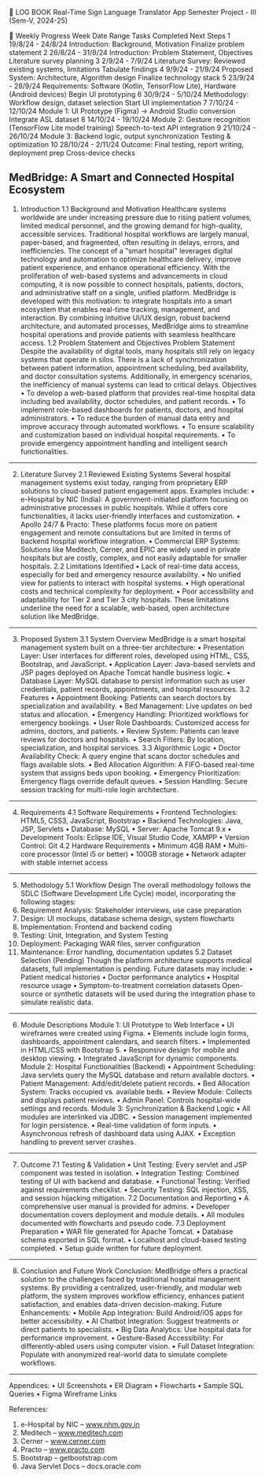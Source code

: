 📝 LOG BOOK
Real-Time Sign Language Translator App
Semester Project - III (Sem-V, 2024-25)

📅 Weekly Progress
Week	Date Range	Tasks Completed	Next Steps
1	19/8/24 - 24/8/24	Introduction: Background, Motivation	Finalize problem statement
2	26/8/24 - 31/8/24	Introduction: Problem Statement, Objectives	Literature survey planning
3	2/9/24 - 7/9/24	Literature Survey: Reviewed existing systems, limitations	Tabulate findings
4	9/9/24 - 21/9/24	Proposed System: Architecture, Algorithm design	Finalize technology stack
5	23/9/24 - 28/9/24	Requirements: Software (Kotlin, TensorFlow Lite), Hardware (Android devices)	Begin UI prototyping
6	30/9/24 - 5/10/24	Methodology: Workflow design, dataset selection	Start UI implementation
7	7/10/24 - 12/10/24	Module 1: UI Prototype (Figma) → Android Studio conversion	Integrate ASL dataset
8	14/10/24 - 19/10/24	Module 2: Gesture recognition (TensorFlow Lite model training)	Speech-to-text API integration
9	21/10/24 - 26/10/24	Module 3: Backend logic, output synchronization	Testing & optimization
10	28/10/24 - 2/11/24	Outcome: Final testing, report writing, deployment prep	Cross-device checks


## MedBridge: A Smart and Connected Hospital Ecosystem


1. Introduction
1.1 Background and Motivation
Healthcare systems worldwide are under increasing pressure due to rising patient volumes, limited medical personnel, and the growing demand for high-quality, accessible services. Traditional hospital workflows are largely manual, paper-based, and fragmented, often resulting in delays, errors, and inefficiencies.
The concept of a "smart hospital" leverages digital technology and automation to optimize healthcare delivery, improve patient experience, and enhance operational efficiency. With the proliferation of web-based systems and advancements in cloud computing, it is now possible to connect hospitals, patients, doctors, and administrative staff on a single, unified platform.
MedBridge is developed with this motivation: to integrate hospitals into a smart ecosystem that enables real-time tracking, management, and interaction. By combining intuitive UI/UX design, robust backend architecture, and automated processes, MedBridge aims to streamline hospital operations and provide patients with seamless healthcare access.
1.2 Problem Statement and Objectives
Problem Statement
Despite the availability of digital tools, many hospitals still rely on legacy systems that operate in silos. There is a lack of synchronization between patient information, appointment scheduling, bed availability, and doctor consultation systems. Additionally, in emergency scenarios, the inefficiency of manual systems can lead to critical delays.
Objectives
•	To develop a web-based platform that provides real-time hospital data including bed availability, doctor schedules, and patient records.
•	To implement role-based dashboards for patients, doctors, and hospital administrators.
•	To reduce the burden of manual data entry and improve accuracy through automated workflows.
•	To ensure scalability and customization based on individual hospital requirements.
•	To provide emergency appointment handling and intelligent search functionalities.
________________________________________

2. Literature Survey
2.1 Reviewed Existing Systems
Several hospital management systems exist today, ranging from proprietary ERP solutions to cloud-based patient engagement apps. Examples include:
•	e-Hospital by NIC (India): A government-initiated platform focusing on administrative processes in public hospitals. While it offers core functionalities, it lacks user-friendly interfaces and customization.
•	Apollo 24/7 & Practo: These platforms focus more on patient engagement and remote consultations but are limited in terms of backend hospital workflow integration.
•	Commercial ERP Systems: Solutions like Meditech, Cerner, and EPIC are widely used in private hospitals but are costly, complex, and not easily adaptable for smaller hospitals.
2.2 Limitations Identified
•	Lack of real-time data access, especially for bed and emergency resource availability.
•	No unified view for patients to interact with hospital systems.
•	High operational costs and technical complexity for deployment.
•	Poor accessibility and adaptability for Tier 2 and Tier 3 city hospitals.
These limitations underline the need for a scalable, web-based, open architecture solution like MedBridge.
________________________________________

3. Proposed System
3.1 System Overview
MedBridge is a smart hospital management system built on a three-tier architecture:
•	Presentation Layer: User interfaces for different roles, developed using HTML, CSS, Bootstrap, and JavaScript.
•	Application Layer: Java-based servlets and JSP pages deployed on Apache Tomcat handle business logic.
•	Database Layer: MySQL database to persist information such as user credentials, patient records, appointments, and hospital resources.
3.2 Features
•	Appointment Booking: Patients can search doctors by specialization and availability.
•	Bed Management: Live updates on bed status and allocation.
•	Emergency Handling: Prioritized workflows for emergency bookings.
•	User Role Dashboards: Customized access for admins, doctors, and patients.
•	Review System: Patients can leave reviews for doctors and hospitals.
•	Search Filters: By location, specialization, and hospital services.
3.3 Algorithmic Logic
•	Doctor Availability Check: A query engine that scans doctor schedules and flags available slots.
•	Bed Allocation Algorithm: A FIFO-based real-time system that assigns beds upon booking.
•	Emergency Prioritization: Emergency flags override default queues.
•	Session Handling: Secure session tracking for multi-role login architecture.
________________________________________

4. Requirements
4.1 Software Requirements
•	Frontend Technologies: HTML5, CSS3, JavaScript, Bootstrap
•	Backend Technologies: Java, JSP, Servlets
•	Database: MySQL
•	Server: Apache Tomcat 9.x
•	Development Tools: Eclipse IDE, Visual Studio Code, XAMPP
•	Version Control: Git
4.2 Hardware Requirements
•	Minimum 4GB RAM
•	Multi-core processor (Intel i5 or better)
•	100GB storage
•	Network adapter with stable internet access
________________________________________

5. Methodology
5.1 Workflow Design
The overall methodology follows the SDLC (Software Development Life Cycle) model, incorporating the following stages:
1.	Requirement Analysis: Stakeholder interviews, use case preparation
2.	Design: UI mockups, database schema design, system flowcharts
3.	Implementation: Frontend and backend coding
4.	Testing: Unit, Integration, and System Testing
5.	Deployment: Packaging WAR files, server configuration
6.	Maintenance: Error handling, documentation updates
5.2 Dataset Selection (Pending)
Though the platform architecture supports medical datasets, full implementation is pending. Future datasets may include:
•	Patient medical histories
•	Doctor performance analytics
•	Hospital resource usage
•	Symptom-to-treatment correlation datasets
Open-source or synthetic datasets will be used during the integration phase to simulate realistic data.
________________________________________

6. Module Descriptions
Module 1: UI Prototype to Web Interface
•	UI wireframes were created using Figma.
•	Elements include login forms, dashboards, appointment calendars, and search filters.
•	Implemented in HTML/CSS with Bootstrap 5.
•	Responsive design for mobile and desktop viewing.
•	Integrated JavaScript for dynamic components.
Module 2: Hospital Functionalities (Backend)
•	Appointment Scheduling: Java servlets query the MySQL database and return available doctors.
•	Patient Management: Add/edit/delete patient records.
•	Bed Allocation System: Tracks occupied vs. available beds.
•	Review Module: Collects and displays patient reviews.
•	Admin Panel: Controls hospital-wide settings and records.
Module 3: Synchronization & Backend Logic
•	All modules are interlinked via JDBC.
•	Session management implemented for login persistence.
•	Real-time validation of form inputs.
•	Asynchronous refresh of dashboard data using AJAX.
•	Exception handling to prevent server crashes.
________________________________________

7. Outcome
7.1 Testing & Validation
•	Unit Testing: Every servlet and JSP component was tested in isolation.
•	Integration Testing: Combined testing of UI with backend and database.
•	Functional Testing: Verified against requirements checklist.
•	Security Testing: SQL injection, XSS, and session hijacking mitigation.
7.2 Documentation and Reporting
•	A comprehensive user manual is provided for admins.
•	Developer documentation covers deployment and module details.
•	All modules documented with flowcharts and pseudo code.
7.3 Deployment Preparation
•	WAR file generated for Apache Tomcat.
•	Database schema exported in SQL format.
•	Localhost and cloud-based testing completed.
•	Setup guide written for future deployment.
________________________________________

8. Conclusion and Future Work
Conclusion:
MedBridge offers a practical solution to the challenges faced by traditional hospital management systems. By providing a centralized, user-friendly, and modular web platform, the system improves workflow efficiency, enhances patient satisfaction, and enables data-driven decision-making.
Future Enhancements:
•	Mobile App Integration: Build Android/iOS apps for better accessibility.
•	AI Chatbot Integration: Suggest treatments or direct patients to specialists.
•	Big Data Analytics: Use hospital data for performance improvement.
•	Gesture-Based Accessibility: For differently-abled users using computer vision.
•	Full Dataset Integration: Populate with anonymized real-world data to simulate complete workflows.
________________________________________

Appendices:
•	UI Screenshots
•	ER Diagram
•	Flowcharts
•	Sample SQL Queries
•	Figma Wireframe Links

References:
1.	e-Hospital by NIC – www.nhm.gov.in
2.	Meditech – www.meditech.com
3.	Cerner – www.cerner.com
4.	Practo – www.practo.com
5.	Bootstrap – getbootstrap.com
6.	Java Servlet Docs – docs.oracle.com

